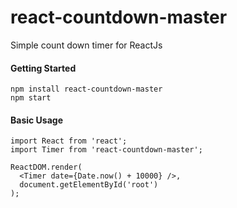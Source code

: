 # react-countdown-master
Simple count down timer for ReactJs

#### Getting Started
```
npm install react-countdown-master
npm start
```
#### Basic Usage
```
import React from 'react';
import Timer from 'react-countdown-master';

ReactDOM.render(
  <Timer date={Date.now() + 10000} />,
  document.getElementById('root')
);
```

